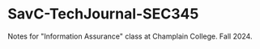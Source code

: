 # SavC-TechJournal-SEC345
Notes for "Information Assurance" class at Champlain College. Fall 2024. 
